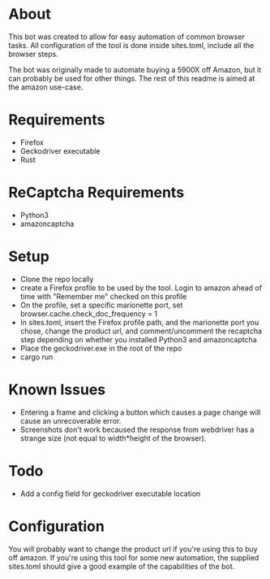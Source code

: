 # About
This bot was created to allow for easy automation of common browser tasks.
All configuration of the tool is done inside sites.toml, include all the
browser steps.

The bot was originally made to automate buying a 5900X off Amazon,
but it can probably be used for other things. The rest of this readme
is aimed at the amazon use-case.

# Requirements
* Firefox
* Geckodriver executable
* Rust

# ReCaptcha Requirements
* Python3
* amazoncaptcha

# Setup
* Clone the repo locally
* create a Firefox profile to be used by the tool. Login to amazon ahead of time
with "Remember me" checked on this profile
* On the profile, set a specific marionette port, set browser.cache.check_doc_frequency = 1
* In sites.toml, insert the Firefox profile path, and the marionette port
you chose, change the product url, and comment/uncomment the recaptcha step
depending on whether you installed Python3 and amazoncaptcha
* Place the geckodriver.exe in the root of the repo
* cargo run

# Known Issues
* Entering a frame and clicking a button which causes a page change
will cause an unrecoverable error.
* Screenshots don't work becaused the response from webdriver has a strange size
(not equal to width*height of the browser).

# Todo
* Add a config field for geckodriver executable location

# Configuration
You will probably want to change the product url if you're using this to buy
off amazon. If you're using this tool for some new automation, the supplied
sites.toml should give a good example of the capabilities of the bot.